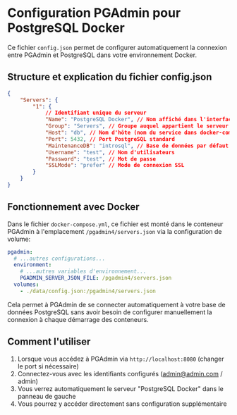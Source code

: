 # Configuration PGAdmin pour PostgreSQL Docker

Ce fichier `config.json` permet de configurer automatiquement la connexion entre PGAdmin et PostgreSQL dans votre environnement Docker.

## Structure et explication du fichier config.json

```json
{
	"Servers": {
		"1": {
			// Identifiant unique du serveur
			"Name": "PostgreSQL Docker", // Nom affiché dans l'interface PGAdmin
			"Group": "Servers", // Groupe auquel appartient le serveur
			"Host": "db", // Nom d'hôte (nom du service dans docker-compose)
			"Port": 5432, // Port PostgreSQL standard
			"MaintenanceDB": "introsql", // Base de données par défaut
			"Username": "test", // Nom d'utilisateurs
			"Password": "test", // Mot de passe
			"SSLMode": "prefer" // Mode de connexion SSL
		}
	}
}
```

## Fonctionnement avec Docker

Dans le fichier `docker-compose.yml`, ce fichier est monté dans le conteneur PGAdmin à l'emplacement `/pgadmin4/servers.json` via la configuration de volume:

```yaml
pgadmin:
  # ...autres configurations...
  environment:
    # ...autres variables d'environnement...
    PGADMIN_SERVER_JSON_FILE: /pgadmin4/servers.json
  volumes:
    - ./data/config.json:/pgadmin4/servers.json
```

Cela permet à PGAdmin de se connecter automatiquement à votre base de données PostgreSQL sans avoir besoin de configurer manuellement la connexion à chaque démarrage des conteneurs.

## Comment l'utiliser

1. Lorsque vous accédez à PGAdmin via `http://localhost:8080` (changer le port si nécessaire)
2. Connectez-vous avec les identifiants configurés (admin@admin.com / admin)
3. Vous verrez automatiquement le serveur "PostgreSQL Docker" dans le panneau de gauche
4. Vous pourrez y accéder directement sans configuration supplémentaire
